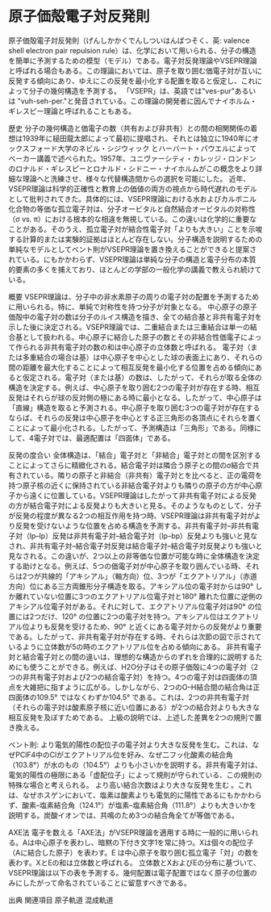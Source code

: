 # 原子価殻電子対反発則

原子価殻電子対反発則（げんしかかくでんしついはんぱつそく、英: valence shell electron pair repulsion rule）は、化学において用いられる、分子の構造を簡単に予測するための模型（モデル）である。電子対反発理論やVSEPR理論と呼ばれる場合もある。この理論においては、原子を取り囲む価電子対が互いに反発する傾向にあり、ゆえにこの反発を最小化する配置を取ると仮定し、これによって分子の幾何構造を予測する。
「VSEPR」は、英語では"ves-pur"あるいは "vuh-seh-per."と発音されている。この理論の開発者に因んでナイホルム・ギレスピー理論と呼ばれることもある。

歴史
分子の幾何構造と価電子の数（共有および非共有）との間の相関関係の着想は1939年に槌田龍太郎によって最初に提唱され、それとは独立に1940年にオックスフォード大学のネビル・シジウィック とハーバート・パウエルによってベーカー講義で述べられた。1957年、ユニヴァーシティ・カレッジ・ロンドンのロナルド・ギレスピーとロナルド・シドニー・ナイホルムがこの概念をより詳細な理論へと洗練させ、様々な代替構造間からの選択を可能にした。
近年、VSEPR理論は科学的正確性と教育上の価値の両方の視点から時代遅れのモデルとして批判されてきた。具体的には、VSEPR理論における水およびカルボニル化合物の等価な孤立電子対は、分子オービタルと自然結合オービタルの対称性（σ vs. π）における根本的な相違を無視している。この違いは化学的に重要なことがある。そのうえ、孤立電子対が結合性電子対「よりも大きい」ことを示唆する計算的または実験的証拠はほとんど存在しない。分子構造を説明するための単純なモデルとしてベント則がVSEPR理論を置き換えることができると提案されている。にもかかわらず、VSEPR理論は単純な分子の構造と電子分布の本質的要素の多くを捕えており、ほとんどの学部の一般化学の講義で教えられ続けている。

概要
VSEPR理論は、分子中の非水素原子の周りの電子対の配置を予測するために用いられる。特に、単純で対称性を持つ分子が対象となる。
中心原子の原子価殻中の電子対の数は分子のルイス構造を描き、全ての結合基と非共有電子対を示した後に決定される。VSEPR理論では、二重結合または三重結合は単一の結合基として扱われる。中心原子に結合した原子の数とその非結合性価電子によって作られる非共有電子対の数の和は中心原子の立体数と呼ばれる。
電子対（または多重結合の場合は基）は中心原子を中心とした球の表面上にあり、それらの間の距離を最大化することによって相互反発を最小化する位置を占める傾向にあると仮定される。電子対（または基）の数は、したがって、それらが取る全体の構造を決定する。例えば、中心原子を取り囲む2つの電子対が存在する時、相互反発はそれらが球の反対側の極にある時に最小となる。したがって、中心原子は「直線」構造を取ると予測される。中心原子を取り囲む3つの電子対が存在するならば、それらの反発は中心原子を中心とする正三角形の各頂点にそれらを置くことによって最小化される。したがって、予測構造は「三角形」である。同様にして、4電子対では、最適配置は「四面体」である。

反発の度合い
全体構造は、「結合」電子対と「非結合」電子対との間を区別することによってさらに精緻化される。結合電子対は隣合う原子との間のσ結合で共有されている。隣りの原子と非結合（非共有）電子対とを比べると、正の電荷を持つ原子核の近くに保持されている非結合電子対よりも隣りの原子の方が中心原子から遠くに位置している。VSEPR理論はしたがって非共有電子対による反発の方が結合電子対による反発よりも大きいと見る。そのようなものとして、分子が反発の程度が異なる2つの相互作用を持つ時、VSEPR理論は非共有電子対がより反発を受けないような位置を占める構造を予測する。非共有電子対–非共有電子対（lp–lp）反発は非共有電子対–結合電子対（lp–bp）反発よりも強いと見なされ、非共有電子対–結合電子対反発は結合電子対–結合電子対反発よりも強いと見なされる。この違いが、2つ以上の非等価な位置が可能な時に全体構造を決定する助けとなる。例えば、5つの価電子対が中心原子を取り囲んでいる時、それらは2つが共線的「アキシアル」（軸方向）位、3つが「エクアトリアル」（赤道方向）位にある三方両錐形分子構造を取る。アキシアル位の電子対からは90° しか離れていない位置に3つのエクアトリアル位電子対と180° 離れた位置に逆側のアキシアル位電子対がある。それに対して、エクアトリアル位電子対は90° の位置には2つだけ、120° の位置に2つの電子対を持つ。アキシアル位はエクアトリアル位よりも反発を受けるため、90° と近くにある電子対からの反発がより重要である。したがって、非共有電子対が存在する時、それらは次節の図で示されているように立体数が5の時のエクアトリアル位を占める傾向にある。
非共有電子対と結合電子対との間の違いは、理想的な構造からのずれを合理的に説明するためにも使うことができる。例えば、H2O分子はその原子価殻に4つの電子対（2つの非共有電子対および2つの結合電子対）を持つ。4つの電子対は四面体の頂点を大雑把に指すように広がる。しかしながら、2つのO–H結合間の結合角は正四面体の109.5° ではなくわずか104.5° である。これは、2つの非共有電子対（それらの電子対は酸素原子核に近い位置にある）が2つの結合対よりも大きな相互反発を及ぼすためである。
上級の説明では、上述した差異を2つの規則で置き換える。

ベント則: より電気的陽性の配位子の電子対より大きな反発を生む。これは、なぜPClF4中のClがエクアトリアル位を好み、なぜ二フッ化酸素の結合角（103.8°）が水のもの（104.5°）よりも小さいかを説明する。非共有電子対は、電気的陽性の極限にある「虚配位子」によって規則が守られている、この規則の特殊な場合と考えられる。
より高い結合次数はより大きな反発を生む 。これは、なぜホスゲンにおいて、塩素は酸素よりも電気的に陽性であるにもかかわらず、酸素–塩素結合角（124.1°）が塩素–塩素結合角（111.8°）よりも大きいかを説明する。炭酸イオンでは、共鳴のため3つの結合角全てが等価である。

AXE法
電子を数える「AXE法」がVSEPR理論を適用する時に一般的に用いられる。Aは中心原子を表わし、暗黙の下付き文字1を常に持つ。Xは個々の配位子（Aに結合した原子）を表わす。E は中心原子を取り囲む孤立電子「対」の数を表わす。XとEの和は立体数と呼ばれる。
立体数とXおよびEの分布に基づいて、VSEPR理論は以下の表を予測する。幾何配置は電子配置ではなく原子の位置のみにしたがって命名されていることに留意すべきである。

出典
関連項目
原子軌道
混成軌道